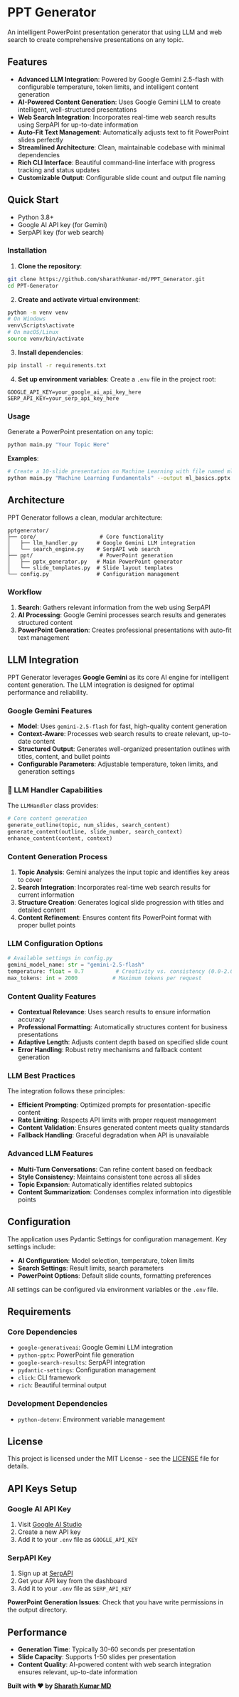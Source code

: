 # PPT Generator

An intelligent PowerPoint presentation generator that using LLM and web search to create comprehensive presentations on any topic.

## Features

- **Advanced LLM Integration**: Powered by Google Gemini 2.5-flash with configurable temperature, token limits, and intelligent content generation
- **AI-Powered Content Generation**: Uses Google Gemini LLM to create intelligent, well-structured presentations
- **Web Search Integration**: Incorporates real-time web search results using SerpAPI for up-to-date information
- **Auto-Fit Text Management**: Automatically adjusts text to fit PowerPoint slides perfectly
- **Streamlined Architecture**: Clean, maintainable codebase with minimal dependencies
- **Rich CLI Interface**: Beautiful command-line interface with progress tracking and status updates
- **Customizable Output**: Configurable slide count and output file naming

## Quick Start

- Python 3.8+
- Google AI API key (for Gemini)
- SerpAPI key (for web search)

### Installation

1. **Clone the repository**:
```bash
git clone https://github.com/sharathkumar-md/PPT_Generator.git
cd PPT-Generator
```

2. **Create and activate virtual environment**:
```bash
python -m venv venv
# On Windows
venv\Scripts\activate
# On macOS/Linux
source venv/bin/activate
```

3. **Install dependencies**:
```bash
pip install -r requirements.txt
```

4. **Set up environment variables**:
Create a `.env` file in the project root:
```env
GOOGLE_API_KEY=your_google_ai_api_key_here
SERP_API_KEY=your_serp_api_key_here
```

### Usage

Generate a PowerPoint presentation on any topic:

```bash
python main.py "Your Topic Here"
```

**Examples**:
```bash
# Create a 10-slide presentation on Machine Learning with file named ml_basics.pptx
python main.py "Machine Learning Fundamentals" --output ml_basics.pptx --slides 10

```

## Architecture

PPT Generator follows a clean, modular architecture:

```
pptgenerator/
├── core/                    # Core functionality
│   ├── llm_handler.py      # Google Gemini LLM integration
│   └── search_engine.py    # SerpAPI web search
├── ppt/                     # PowerPoint generation
│   ├── pptx_generator.py   # Main PowerPoint generator
│   └── slide_templates.py  # Slide layout templates
└── config.py               # Configuration management
```

### Workflow

1. **Search**: Gathers relevant information from the web using SerpAPI
2. **AI Processing**: Google Gemini processes search results and generates structured content
3. **PowerPoint Generation**: Creates professional presentations with auto-fit text management

## LLM Integration

PPT Generator leverages **Google Gemini** as its core AI engine for intelligent content generation. The LLM integration is designed for optimal performance and reliability.

### Google Gemini Features

- **Model**: Uses `gemini-2.5-flash` for fast, high-quality content generation
- **Context-Aware**: Processes web search results to create relevant, up-to-date content
- **Structured Output**: Generates well-organized presentation outlines with titles, content, and bullet points
- **Configurable Parameters**: Adjustable temperature, token limits, and generation settings

### 🔧 LLM Handler Capabilities

The `LLMHandler` class provides:

```python
# Core content generation
generate_outline(topic, num_slides, search_content)
generate_content(outline, slide_number, search_context)
enhance_content(content, context)
```

### Content Generation Process

1. **Topic Analysis**: Gemini analyzes the input topic and identifies key areas to cover
2. **Search Integration**: Incorporates real-time web search results for current information
3. **Structure Creation**: Generates logical slide progression with titles and detailed content
4. **Content Refinement**: Ensures content fits PowerPoint format with proper bullet points

### LLM Configuration Options

```python
# Available settings in config.py
gemini_model_name: str = "gemini-2.5-flash"
temperature: float = 0.7          # Creativity vs. consistency (0.0-2.0)
max_tokens: int = 2000           # Maximum tokens per request
```

### Content Quality Features

- **Contextual Relevance**: Uses search results to ensure information accuracy
- **Professional Formatting**: Automatically structures content for business presentations
- **Adaptive Length**: Adjusts content depth based on specified slide count
- **Error Handling**: Robust retry mechanisms and fallback content generation

### LLM Best Practices

The integration follows these principles:

- **Efficient Prompting**: Optimized prompts for presentation-specific content
- **Rate Limiting**: Respects API limits with proper request management
- **Content Validation**: Ensures generated content meets quality standards
- **Fallback Handling**: Graceful degradation when API is unavailable

### Advanced LLM Features

- **Multi-Turn Conversations**: Can refine content based on feedback
- **Style Consistency**: Maintains consistent tone across all slides
- **Topic Expansion**: Automatically identifies related subtopics
- **Content Summarization**: Condenses complex information into digestible points

## Configuration

The application uses Pydantic Settings for configuration management. Key settings include:

- **AI Configuration**: Model selection, temperature, token limits
- **Search Settings**: Result limits, search parameters
- **PowerPoint Options**: Default slide counts, formatting preferences

All settings can be configured via environment variables or the `.env` file.

## Requirements

### Core Dependencies
- `google-generativeai`: Google Gemini LLM integration
- `python-pptx`: PowerPoint file generation
- `google-search-results`: SerpAPI integration
- `pydantic-settings`: Configuration management
- `click`: CLI framework
- `rich`: Beautiful terminal output

### Development Dependencies
- `python-dotenv`: Environment variable management


## License

This project is licensed under the MIT License - see the [LICENSE](LICENSE) file for details.

## API Keys Setup

### Google AI API Key
1. Visit [Google AI Studio](https://makersuite.google.com/app/apikey)
2. Create a new API key
3. Add it to your `.env` file as `GOOGLE_API_KEY`

### SerpAPI Key
1. Sign up at [SerpAPI](https://serpapi.com/)
2. Get your API key from the dashboard
3. Add it to your `.env` file as `SERP_API_KEY`



**PowerPoint Generation Issues**: Check that you have write permissions in the output directory.

## Performance

- **Generation Time**: Typically 30-60 seconds per presentation
- **Slide Capacity**: Supports 1-50 slides per presentation
- **Content Quality**: AI-powered content with web search integration ensures relevant, up-to-date information



**Built with ❤️ by [Sharath Kumar MD](https://github.com/sharathkumar-md)**